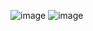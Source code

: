 ![image](https://github.com/user-attachments/assets/757d9178-34f2-41a1-aaf1-29888d7fa283)
![image](https://github.com/user-attachments/assets/97fdd1ba-9faa-414d-8207-74005fdae4cf)
